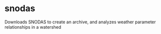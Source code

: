 # snodas
Downloads SNODAS to create an archive, and analyzes weather parameter relationships in a watershed
